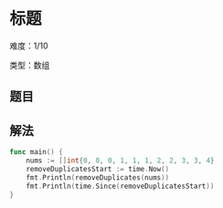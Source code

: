 # 标题 

难度：1/10

类型：数组

## 题目

## 解法

```go
func main() {
	nums := []int{0, 0, 0, 1, 1, 1, 2, 2, 3, 3, 4}
	removeDuplicatesStart := time.Now()
	fmt.Println(removeDuplicates(nums))
	fmt.Println(time.Since(removeDuplicatesStart))
}
```
